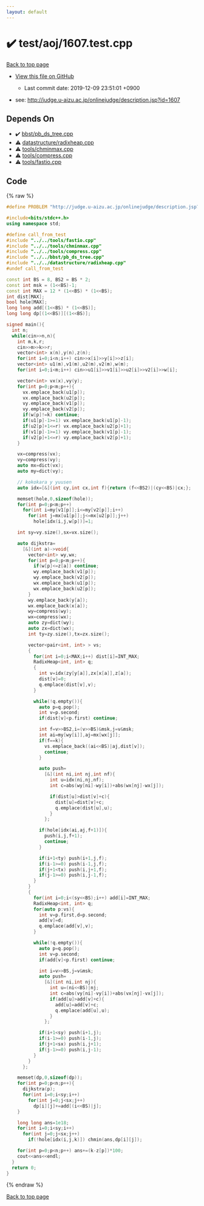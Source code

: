 ```yaml
---
layout: default
---
```


<!-- mathjax config similar to math.stackexchange -->
<script type="text/javascript" async
  src="https://cdnjs.cloudflare.com/ajax/libs/mathjax/2.7.5/MathJax.js?config=TeX-MML-AM_CHTML">
</script>
<script type="text/x-mathjax-config">
  MathJax.Hub.Config({
    TeX: { equationNumbers: { autoNumber: "AMS" }},
    tex2jax: {
      inlineMath: [ ['$','$'] ],
      processEscapes: true
    },
    "HTML-CSS": { matchFontHeight: false },
    displayAlign: "left",
    displayIndent: "2em"
  });
</script>

<script type="text/javascript" src="https://cdnjs.cloudflare.com/ajax/libs/jquery/3.4.1/jquery.min.js"></script>
<script src="https://cdn.jsdelivr.net/npm/jquery-balloon-js@1.1.2/jquery.balloon.min.js" integrity="sha256-ZEYs9VrgAeNuPvs15E39OsyOJaIkXEEt10fzxJ20+2I=" crossorigin="anonymous"></script>
<script type="text/javascript" src="../../../assets/js/copy-button.js"></script>
<link rel="stylesheet" href="../../../assets/css/copy-button.css" />


# :heavy_check_mark: test/aoj/1607.test.cpp
<a href="../../../index.html">Back to top page</a>

* <a href="{{ site.github.repository_url }}/blob/master/test/aoj/1607.test.cpp">View this file on GitHub</a>
    - Last commit date: 2019-12-09 23:51:01 +0900


* see: <a href="http://judge.u-aizu.ac.jp/onlinejudge/description.jsp?id=1607">http://judge.u-aizu.ac.jp/onlinejudge/description.jsp?id=1607</a>


## Depends On
* :heavy_check_mark: <a href="../../../library/bbst/pb_ds_tree.cpp.html">bbst/pb_ds_tree.cpp</a>
* :warning: <a href="../../../library/datastructure/radixheap.cpp.html">datastructure/radixheap.cpp</a>
* :warning: <a href="../../../library/tools/chminmax.cpp.html">tools/chminmax.cpp</a>
* :warning: <a href="../../../library/tools/compress.cpp.html">tools/compress.cpp</a>
* :warning: <a href="../../../library/tools/fastio.cpp.html">tools/fastio.cpp</a>


## Code
{% raw %}
```cpp
#define PROBLEM "http://judge.u-aizu.ac.jp/onlinejudge/description.jsp?id=1607"

#include<bits/stdc++.h>
using namespace std;

#define call_from_test
#include "../../tools/fastio.cpp"
#include "../../tools/chminmax.cpp"
#include "../../tools/compress.cpp"
#include "../../bbst/pb_ds_tree.cpp"
#include "../../datastructure/radixheap.cpp"
#undef call_from_test

const int BS = 8, BS2 = BS * 2;
const int msk = (1<<BS)-1;
const int MAX = 12 * (1<<BS) * (1<<BS);
int dist[MAX];
bool hole[MAX];
long long add[(1<<BS) * (1<<BS)];
long long dp[(1<<BS)][(1<<BS)];

signed main(){
  int n;
  while(cin>>n,n){
    int m,k,r;
    cin>>m>>k>>r;
    vector<int> x(n),y(n),z(n);
    for(int i=0;i<n;i++) cin>>x[i]>>y[i]>>z[i];
    vector<int> u1(m),v1(m),u2(m),v2(m),w(m);
    for(int i=0;i<m;i++) cin>>u1[i]>>v1[i]>>u2[i]>>v2[i]>>w[i];

    vector<int> vx(x),vy(y);
    for(int p=0;p<m;p++){
      vx.emplace_back(u1[p]);
      vx.emplace_back(u2[p]);
      vy.emplace_back(v1[p]);
      vy.emplace_back(v2[p]);
      if(w[p]!=k) continue;
      if(u1[p]-1>=1) vx.emplace_back(u1[p]-1);
      if(u2[p]+1<=r) vx.emplace_back(u2[p]+1);
      if(v1[p]-1>=1) vy.emplace_back(v1[p]-1);
      if(v2[p]+1<=r) vy.emplace_back(v2[p]+1);
    }

    vx=compress(vx);
    vy=compress(vy);
    auto mx=dict(vx);
    auto my=dict(vy);

    // kokokara y yuusen
    auto idx=[&](int cy,int cx,int f){return (f<<BS2)|(cy<<BS)|cx;};

    memset(hole,0,sizeof(hole));
    for(int p=0;p<m;p++)
      for(int i=my[v1[p]];i<=my[v2[p]];i++)
        for(int j=mx[u1[p]];j<=mx[u2[p]];j++)
          hole[idx(i,j,w[p])]=1;

    int sy=vy.size(),sx=vx.size();

    auto dijkstra=
      [&](int a)->void{
        vector<int> wy,wx;
        for(int p=0;p<m;p++){
          if(w[p]<=z[a]) continue;
          wy.emplace_back(v1[p]);
          wy.emplace_back(v2[p]);
          wx.emplace_back(u1[p]);
          wx.emplace_back(u2[p]);
        }
        wy.emplace_back(y[a]);
        wx.emplace_back(x[a]);
        wy=compress(wy);
        wx=compress(wx);
        auto zy=dict(wy);
        auto zx=dict(wx);
        int ty=zy.size(),tx=zx.size();

        vector<pair<int, int> > vs;
        {
          for(int i=0;i<MAX;i++) dist[i]=INT_MAX;
          RadixHeap<int, int> q;
          {
            int v=idx(zy[y[a]],zx[x[a]],z[a]);
            dist[v]=0;
            q.emplace(dist[v],v);
          }

          while(!q.empty()){
            auto p=q.pop();
            int v=p.second;
            if(dist[v]<p.first) continue;

            int f=v>>BS2,i=(v>>BS)&msk,j=v&msk;
            int ai=my[wy[i]],aj=mx[wx[j]];
            if(f==k){
              vs.emplace_back((ai<<BS)|aj,dist[v]);
              continue;
            }

            auto push=
              [&](int ni,int nj,int nf){
                int u=idx(ni,nj,nf);
                int c=abs(wy[ni]-wy[i])+abs(wx[nj]-wx[j]);

                if(dist[u]>dist[v]+c){
                  dist[u]=dist[v]+c;
                  q.emplace(dist[u],u);
                }
              };

            if(hole[idx(ai,aj,f+1)]){
              push(i,j,f+1);
              continue;
            }

            if(i+1<ty) push(i+1,j,f);
            if(i-1>=0) push(i-1,j,f);
            if(j+1<tx) push(i,j+1,f);
            if(j-1>=0) push(i,j-1,f);
          }
        }
        {
          for(int i=0;i<(sy<<BS);i++) add[i]=INT_MAX;
          RadixHeap<int, int> q;
          for(auto p:vs){
            int v=p.first,d=p.second;
            add[v]=d;
            q.emplace(add[v],v);
          }

          while(!q.empty()){
            auto p=q.pop();
            int v=p.second;
            if(add[v]<p.first) continue;

            int i=v>>BS,j=v&msk;
            auto push=
              [&](int ni,int nj){
                int u=(ni<<BS)|nj;
                int c=abs(vy[ni]-vy[i])+abs(vx[nj]-vx[j]);
                if(add[u]>add[v]+c){
                  add[u]=add[v]+c;
                  q.emplace(add[u],u);
                }
              };

            if(i+1<sy) push(i+1,j);
            if(i-1>=0) push(i-1,j);
            if(j+1<sx) push(i,j+1);
            if(j-1>=0) push(i,j-1);
          }
        }
      };

    memset(dp,0,sizeof(dp));
    for(int p=0;p<n;p++){
      dijkstra(p);
      for(int i=0;i<sy;i++)
        for(int j=0;j<sx;j++)
          dp[i][j]+=add[(i<<BS)|j];
    }

    long long ans=1e18;
    for(int i=0;i<sy;i++)
      for(int j=0;j<sx;j++)
        if(!hole[idx(i,j,k)]) chmin(ans,dp[i][j]);

    for(int p=0;p<n;p++) ans+=(k-z[p])*100;
    cout<<ans<<endl;
  }
  return 0;
}

```
{% endraw %}

<a href="../../../index.html">Back to top page</a>

